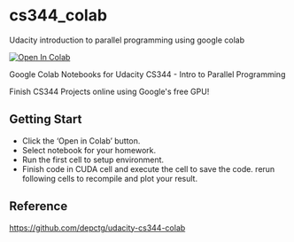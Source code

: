 # cs344_colab

Udacity introduction to parallel programming using google colab

[![Open In Colab](https://colab.research.google.com/assets/colab-badge.svg)](https://colab.research.google.com/github/dc217863/cs344-colab)

Google Colab Notebooks for Udacity CS344 - Intro to Parallel Programming

Finish CS344 Projects online using Google's free GPU!

## Getting Start

- Click the ‘Open in Colab’ button.
- Select notebook for your homework.
- Run the first cell to setup environment.
- Finish code in CUDA cell and execute the cell to save the code. rerun following cells to recompile and plot your result.

## Reference

https://github.com/depctg/udacity-cs344-colab
